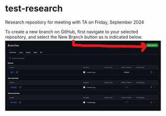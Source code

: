# test-research
Research repository for meeting with TA on Friday, September 2024

To create a new branch on GitHub, first navigate to your selected repository, and select the New Branch button as is indicated below. 
![branches image](images/image_2024-09-19_222507416.png)

